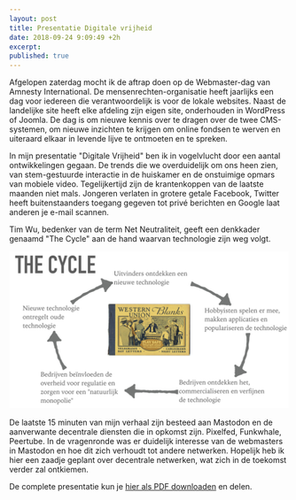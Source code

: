 ```yaml
---
layout: post
title: Presentatie Digitale vrijheid
date: 2018-09-24 9:09:49 +2h
excerpt:
published: true
---
```

Afgelopen zaterdag mocht ik de aftrap doen op de Webmaster-dag van Amnesty International. De mensenrechten-organisatie heeft jaarlijks een dag voor iedereen die verantwoordelijk is voor de lokale websites. Naast de landelijke site heeft elke afdeling zijn eigen site, onderhouden in WordPress of Joomla. De dag is om nieuwe kennis over te dragen over de twee CMS-systemen, om nieuwe inzichten te krijgen om online fondsen te werven en uiteraard elkaar in levende lijve te ontmoeten en te spreken. 

In mijn presentatie "Digitale Vrijheid" ben ik in vogelvlucht door een aantal ontwikkelingen gegaan. De trends die we overduidelijk om ons heen zien, van stem-gestuurde interactie in de huiskamer en de onstuimige opmars van mobiele video. Tegelijkertijd zijn de krantenkoppen van de laatste maanden niet mals. Jongeren verlaten in grotere getale Facebook, Twitter heeft buitenstaanders toegang gegeven tot privé berichten en Google laat anderen je e-mail scannen. 

Tim Wu, bedenker van de term Net Neutraliteit, geeft een denkkader genaamd "The Cycle" aan de hand waarvan technologie zijn weg volgt.

![](/images/thecycle.jpg)

De laatste 15 minuten van mijn verhaal zijn besteed aan Mastodon en de aanverwante decentrale diensten die in opkomst zijn. Pixelfed, Funkwhale, Peertube. 
In de vragenronde was er duidelijk interesse van de webmasters in Mastodon en hoe dit zich verhoudt tot andere netwerken. Hopelijk heb ik hier een zaadje geplant over decentrale netwerken, wat zich in de toekomst verder zal ontkiemen. 

De complete presentatie kun je [hier als PDF downloaden](/files/20180922-Digitale-vrijheid-Amnesty.pdf) en delen. 